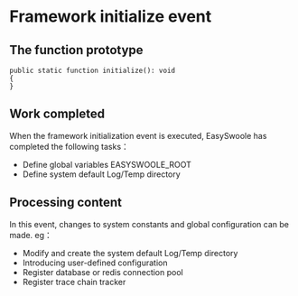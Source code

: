 # Framework initialize event

## The function prototype
```
public static function initialize(): void
{
}
```
## Work completed
When the framework initialization event is executed, EasySwoole has completed the following tasks：
- Define global variables EASYSWOOLE_ROOT
- Define system default Log/Temp directory

## Processing content
In this event, changes to system constants and global configuration can be made. eg：
- Modify and create the system default Log/Temp directory
- Introducing user-defined configuration
- Register database or redis connection pool
- Register trace chain tracker